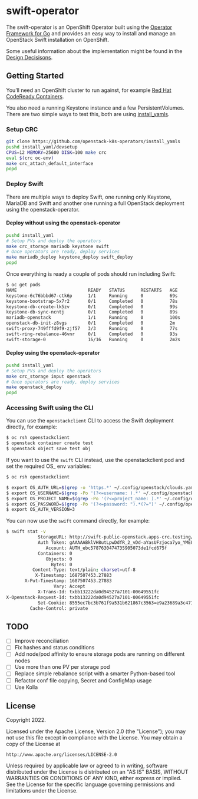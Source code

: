 # swift-operator
The swift-operator is an OpenShift Operator built using the
[Operator Framework for Go](https://github.com/operator-framework) and provides
an easy way to install and manage an OpenStack Swift installation on OpenShift.

Some useful information about the implementation might be found in the [Design
Decisisons](docs/design-decisions.md).

## Getting Started
You’ll need an OpenShift cluster to run against, for example [Red Hat CodeReady Containers](https://access.redhat.com/documentation/en-us/red_hat_codeready_containers/2.0/html/getting_started_guide/index).

You also need a running Keystone instance and a few PersistentVolumes. There
are two simple ways to test this, both are using [install_yamls](https://github.com/openstack-k8s-operators/install_yamls).


### Setup CRC
```sh
git clone https://github.com/openstack-k8s-operators/install_yamls
pushd install_yaml/devsetup
CPUS=12 MEMORY=25600 DISK=100 make crc
eval $(crc oc-env)
make crc_attach_default_interface
popd
```

### Deploy Swift
There are multiple ways to deploy Swift, one running only Keystone, MariaDB and
Swift and another one running a full OpenStack deployment using the
openstack-operator.

#### Deploy without using the openstack-operator
```sh
pushd install_yaml
# Setup PVs and deploy the operators
make crc_storage mariadb keystone swift
# Once operators are ready, deploy services
make mariadb_deploy keystone_deploy swift_deploy
popd
```

Once everything is ready a couple of pods should run including Swift:
```sh
$ oc get pods
NAME                           READY   STATUS      RESTARTS   AGE
keystone-6c76bbbd67-ctk6p      1/1     Running     0          69s
keystone-bootstrap-5x7r2       0/1     Completed   0          78s
keystone-db-create-lk5zv       0/1     Completed   0          99s
keystone-db-sync-ncntj         0/1     Completed   0          89s
mariadb-openstack              1/1     Running     0          100s
openstack-db-init-z8vgs        0/1     Completed   0          2m
swift-proxy-749fffd9f9-zjf57   3/3     Running     0          77s
swift-ring-rebalance-46vnr     0/1     Completed   0          93s
swift-storage-0                16/16   Running     0          2m2s
```

#### Deploy using the openstack-operator
```sh
pushd install_yaml
# Setup PVs and deploy the operators
make crc_storage input openstack
# Once operators are ready, deploy services
make openstack_deploy
popd
```

### Accessing Swift using the CLI

You can use the `openstackclient` CLI to access the Swift deployment directly,
for example:

```sh
$ oc rsh openstackclient
$ openstack container create test
$ openstack object save test obj
```

If you want to use the `swift` CLI instead, use the openstackclient pod and set the required OS_ env variables:

```sh
$ oc rsh openstackclient

$ export OS_AUTH_URL=$(grep -o 'https.*' ~/.config/openstack/clouds.yaml)
$ export OS_USERNAME=$(grep -Po '(?<=username: ).*' ~/.config/openstack/clouds.yaml)
$ export OS_PROJECT_NAME=$(grep -Po '(?<=project_name: ).*' ~/.config/openstack/clouds.yaml)
$ export OS_PASSWORD=$(grep -Po '(?<=password: ").*(?=")' ~/.config/openstack/secure.yaml)
$ export OS_AUTH_VERSION=3
```

You can now use the `swift` command directly, for example:

```sh
$ swift stat -v
            StorageURL: http://swift-public-openstack.apps-crc.testing/v1/AUTH_ebc5...
            Auth Token: gAAAAABklVH8utLpwDdfR_2_vDd-aYasUFzjoca7yo_YME8RUbiwyqhK6qp...
               Account: AUTH_ebc5787630474735905073de1fcd675f
            Containers: 0
               Objects: 0
                 Bytes: 0
          Content-Type: text/plain; charset=utf-8
           X-Timestamp: 1687507453.27883
       X-Put-Timestamp: 1687507453.27883
                  Vary: Accept
            X-Trans-Id: txbb13222da0d94527a7101-00649551fc
X-Openstack-Request-Id: txbb13222da0d94527a7101-00649551fc
            Set-Cookie: 8555ec7bc3b761f9a531b621867c3563=e9a23689a3c471db8c6babe532...
         Cache-Control: private
```


## TODO

- [ ] Improve reconciliation
- [ ] Fix hashes and status conditions
- [ ] Add node/pod affinity to ensure storage pods are running on different nodes
- [ ] Use more than one PV per storage pod
- [ ] Replace simple rebalance script with a smarter Python-based tool
- [ ] Refactor conf file copying, Secret and ConfigMap usage
- [ ] Use Kolla

## License

Copyright 2022.

Licensed under the Apache License, Version 2.0 (the "License");
you may not use this file except in compliance with the License.
You may obtain a copy of the License at

    http://www.apache.org/licenses/LICENSE-2.0

Unless required by applicable law or agreed to in writing, software
distributed under the License is distributed on an "AS IS" BASIS,
WITHOUT WARRANTIES OR CONDITIONS OF ANY KIND, either express or implied.
See the License for the specific language governing permissions and
limitations under the License.
